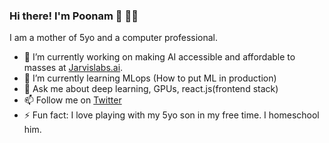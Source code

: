 ### Hi there! I'm Poonam 👋 :woman_technologist:
I am a mother of 5yo and a computer professional.

- 🔭 I’m currently working on making AI accessible and affordable to masses at [Jarvislabs.ai](https://jarvislabs.ai/).
- 🌱 I’m currently learning MLops (How to put ML in production)
- 💬 Ask me about deep learning, GPUs, react.js(frontend stack)
- 📫 Follow me on [Twitter](https://twitter.com/Poonamligade)
- ⚡ Fun fact: I love playing with my 5yo son in my free time. I homeschool him.
